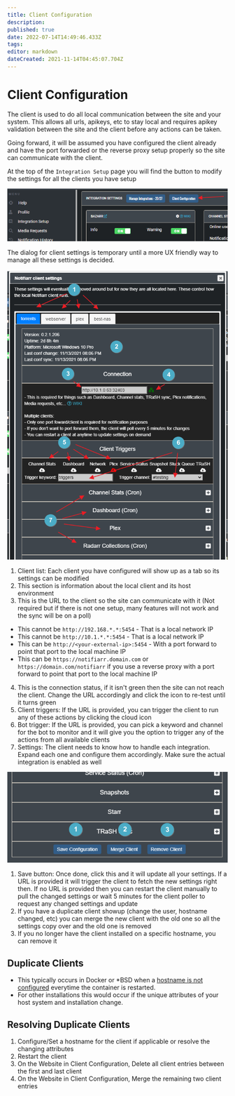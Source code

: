 ```yaml
---
title: Client Configuration
description: 
published: true
date: 2022-07-14T14:49:46.433Z
tags: 
editor: markdown
dateCreated: 2021-11-14T04:45:07.704Z
---
```


# Client Configuration

The client is used to do all local communication between the site and your system. This allows all urls, apikeys, etc to stay local and requires apikey validation between the site and the client before any actions can be taken.

Going forward, it will be assumed you have configured the client already and have the port forwarded or the reverse proxy setup properly so the site can communicate with the client.

At the top of the `Integration Setup` page you will find the button to modify the settings for all the clients you have setup

![client-config-button.png](/clientconfig/client-config-button.png)

The dialog for client settings is temporary until a more UX friendly way to manage all these settings is decided.

![client-config-settings-1.png](/clientconfig/client-config-settings-1.png)

1. Client list: Each client you have configured will show up as a tab so its settings can be modified
2. This section is information about the local client and its host environment
3. This is the URL to the client so the site can communicate with it (Not required but if there is not one setup, many features will not work and the sync will be on a poll)

- This cannot be `http://192.168.*.*:5454` - That is a local network IP
- This cannot be `http://10.1.*.*:5454` - That is a local network IP
- This can be `http://<your-external-ip>:5454` - With a port forward to point that port to the local machine IP
- This can be `https://notifiarr.domain.com` or `https://domain.com/notifiarr` if you use a reverse proxy with a port forward to point that port to the local machine IP

4. This is the connection status, if it isn't green then the site can not reach the client. Change the URL accordingly and click the icon to re-test until it turns green
5. Client triggers: If the URL is provided, you can trigger the client to run any of these actions by clicking the cloud icon
6. Bot trigger: If the URL is provided, you can pick a keyword and channel for the bot to monitor and it will give you the option to trigger any of the actions from all available clients
7. Settings: The client needs to know how to handle each integration. Expand each one and configure them accordingly. Make sure the actual integration is enabled as well

![client-config-settings-2.png](/clientconfig/client-config-settings-2.png)

1. Save button: Once done, click this and it will update all your settings. If a URL is provided it will trigger the client to fetch the new settings right then. If no URL is provided then you can restart the client manually to pull the changed settings or wait 5 minutes for the client poller to request any changed settings and update
1. If you have a duplicate client showup (change the user, hostname changed, etc) you can merge the new client with the old one so all the settings copy over and the old one is removed
1. If you no longer have the client installed on a specific hostname, you can remove it

## Duplicate Clients

- This typically occurs in Docker or \*BSD when a [hostname is not configured](/Client/Installation#hostname) everytime the container is restarted.
- For other installations this would occur if the unique attributes of your host system and installation change.

## Resolving Duplicate Clients

1. Configure/Set a hostname for the client if applicable or resolve the changing attributes
1. Restart the client
1. On the Website in Client Configuration, Delete all client entries between the first and last client
1. On the Website in Client Configuration, Merge the remaining two client entries
